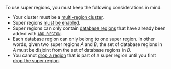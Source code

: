 To use super regions, you must keep the following considerations in mind:

- Your cluster must be a [multi-region cluster](multiregion-overview.html).
- Super regions [must be enabled](#enable-super-regions).
- Super regions can only contain [database regions](multiregion-overview.html#database-regions) that have already been added with [`ADD REGION`](add-region.html).
- Each database region can only belong to one super region. In other words, given two super regions _A_ and _B_, the set of database regions in _A_ must be disjoint from the set of database regions in _B_.
- You cannot [drop a region](drop-region.html) that is part of a super region until you first [drop the super region](drop-super-region.html).
